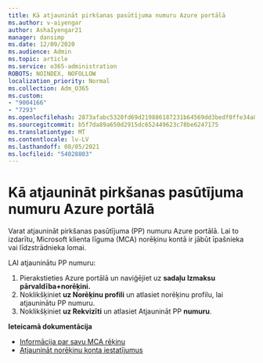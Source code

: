 ```yaml
---
title: Kā atjaunināt pirkšanas pasūtījuma numuru Azure portālā
ms.author: v-aiyengar
author: AshaIyengar21
manager: dansimp
ms.date: 12/09/2020
ms.audience: Admin
ms.topic: article
ms.service: o365-administration
ROBOTS: NOINDEX, NOFOLLOW
localization_priority: Normal
ms.collection: Adm_O365
ms.custom:
- "9004166"
- "7293"
ms.openlocfilehash: 2873afabc5320fd69d219886187231b64569dd3bedf0ffe34a8ed2485456f966
ms.sourcegitcommit: b5f7da89a650d2915dc652449623c78be6247175
ms.translationtype: MT
ms.contentlocale: lv-LV
ms.lasthandoff: 08/05/2021
ms.locfileid: "54028803"
---
```

# <a name="how-to-update-an-purchase-order-number-in-azure-portal"></a>Kā atjaunināt pirkšanas pasūtījuma numuru Azure portālā

Varat atjaunināt pirkšanas pasūtījuma (PP) numuru Azure portālā. Lai to izdarītu, Microsoft klienta līguma (MCA) norēķinu kontā ir jābūt īpašnieka vai līdzstrādnieka lomai. 

LAI atjauninātu PP numuru:
1. Pierakstieties Azure portālā un naviģējiet uz **sadaļu Izmaksu pārvaldība+norēķini.**
1. Noklikšķiniet **uz Norēķinu profili** un atlasiet norēķinu profilu, lai atjauninātu PP numuru.
1. Noklikšķiniet **uz Rekvizīti** un atlasiet Atjaunināt PP **numuru**. 

**Ieteicamā dokumentācija**

- [Informācija par savu MCA rēķinu](https://docs.microsoft.com/azure/cost-management-billing/understand/mca-understand-your-invoice)
- [Atjaunināt norēķinu konta iestatījumus](https://docs.microsoft.com/microsoft-store/update-microsoft-store-for-business-account-settings)  
